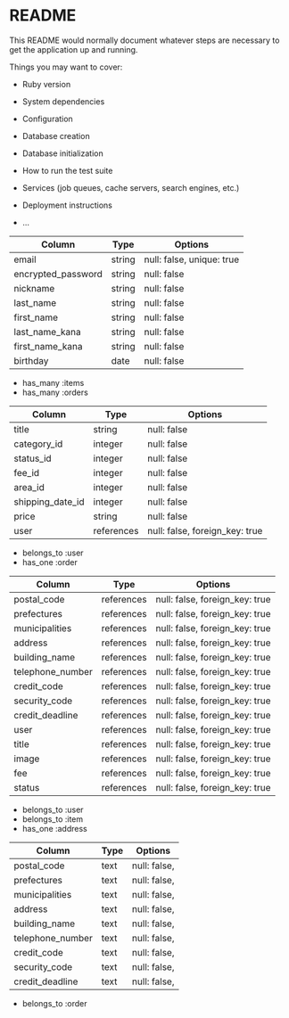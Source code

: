 # README

This README would normally document whatever steps are necessary to get the
application up and running.

Things you may want to cover:

* Ruby version

* System dependencies

* Configuration

* Database creation

* Database initialization

* How to run the test suite

* Services (job queues, cache servers, search engines, etc.)

* Deployment instructions

* ...

<!-- テーブル設計 -->

<!-- usersテーブル -->
| Column             | Type   | Options                   |
| ------------------ | ------ | ------------------------- |
| email              | string | null: false, unique: true |
| encrypted_password | string | null: false               |
| nickname           | string | null: false               |
| last_name          | string | null: false               |
| first_name         | string | null: false               |
| last_name_kana     | string | null: false               |
| first_name_kana    | string | null: false               |
| birthday           | date   | null: false               |

 - has_many :items
 - has_many :orders

<!-- itemsテーブル -->
| Column           | Type       | Options                        |
| ---------------- | ---------- | ------------------------------ |
| title            | string     | null: false                    |
| category_id      | integer    | null: false                    |
| status_id        | integer    | null: false                    |
| fee_id           | integer    | null: false                    |
| area_id          | integer    | null: false                    |
| shipping_date_id | integer    | null: false                    |
| price            | string     | null: false                    |
| user             | references | null: false, foreign_key: true |

 - belongs_to :user
 - has_one :order

<!-- ordersテーブル -->
| Column           | Type       | Options                        |
| -----------------| ---------- | ------------------------------ |
| postal_code      | references | null: false, foreign_key: true |
| prefectures      | references | null: false, foreign_key: true |
| municipalities   | references | null: false, foreign_key: true |
| address          | references | null: false, foreign_key: true |
| building_name    | references | null: false, foreign_key: true |
| telephone_number | references | null: false, foreign_key: true |
| credit_code      | references | null: false, foreign_key: true |
| security_code    | references | null: false, foreign_key: true |
| credit_deadline  | references | null: false, foreign_key: true |
| user             | references | null: false, foreign_key: true |
| title            | references | null: false, foreign_key: true |
| image            | references | null: false, foreign_key: true |
| fee              | references | null: false, foreign_key: true |
| status           | references | null: false, foreign_key: true |

 - belongs_to :user
 - belongs_to :item
 - has_one    :address

<!-- addressesテーブル -->
| Column           | Type       | Options                        |
| -----------------| ---------- | ------------------------------ |
| postal_code      | text       | null: false,                   |
| prefectures      | text       | null: false,                   |
| municipalities   | text       | null: false,                   |
| address          | text       | null: false,                   |
| building_name    | text       | null: false,                   |
| telephone_number | text       | null: false,                   |
| credit_code      | text       | null: false,                   |
| security_code    | text       | null: false,                   |
| credit_deadline  | text       | null: false,                   |

 - belongs_to :order
